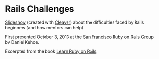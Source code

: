 Rails Challenges
================

[Slideshow](http://railsapps.github.io/rails-challenges/) (created with [Cleaver](https://github.com/jdan/cleaver/)) about the difficulties faced by Rails beginners (and how mentors can help).

First presented October 3, 2013 at the [San Francisco Ruby on Rails Group](http://www.meetup.com/SFRails/events/136335062/) by Daniel Kehoe.

Excerpted from the book [Learn Ruby on Rails](http://learn-rails.com/).
